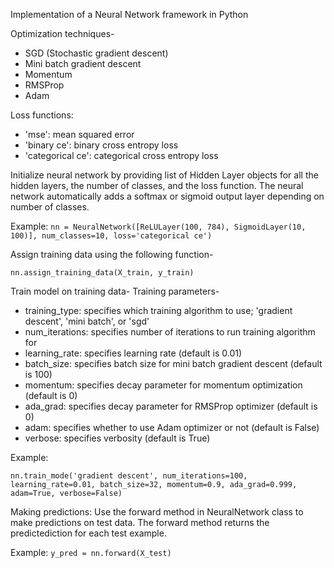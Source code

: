 Implementation of a Neural Network framework in Python

Optimization techniques-
- SGD (Stochastic gradient descent)
- Mini batch gradient descent
- Momentum
- RMSProp
- Adam

Loss functions:
- 'mse': mean squared error
- 'binary ce': binary cross entropy loss
- 'categorical ce': categorical cross entropy loss

Initialize neural network by providing list of Hidden Layer objects for all the hidden layers, the number of classes, and the loss function. The neural network automatically adds a softmax or sigmoid output layer depending on number of classes.

Example:
```nn = NeuralNetwork([ReLULayer(100, 784), SigmoidLayer(10, 100)], num_classes=10, loss='categorical ce')```

Assign training data using the following function-

```nn.assign_training_data(X_train, y_train)```

Train model on training data-
Training parameters-
- training_type: specifies which training algorithm to use; 'gradient descent', 'mini batch', or 'sgd'
- num_iterations: specifies number of iterations to run training algorithm for
- learning_rate: specifies learning rate (default is 0.01)
- batch_size: specifies batch size for mini batch gradient descent (default is 100)
- momentum: specifies decay parameter for momentum optimization (default is 0)
- ada_grad: specifies decay parameter for RMSProp optimizer (default is 0)
- adam: specifies whether to use Adam optimizer or not (default is False)
- verbose: specifies verbosity (default is True)

Example:

```nn.train_mode('gradient descent', num_iterations=100, learning_rate=0.01, batch_size=32, momentum=0.9, ada_grad=0.999, adam=True, verbose=False)```

Making predictions: Use the forward method in NeuralNetwork class to make predictions on test data. The forward method returns the predictediction for each test example.

Example:
```y_pred = nn.forward(X_test)```
